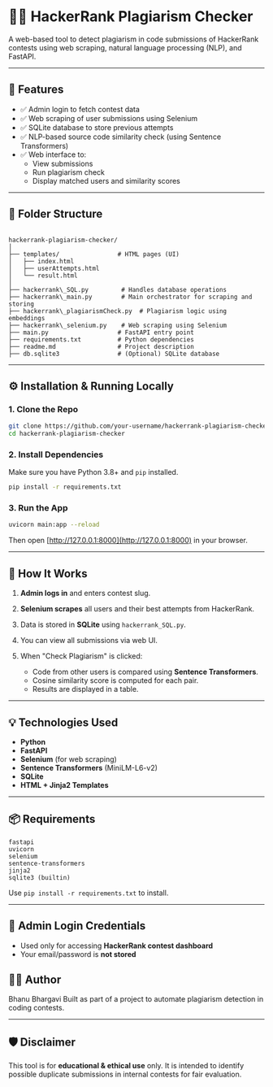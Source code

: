 
# 🕵️‍♀️ HackerRank Plagiarism Checker

A web-based tool to detect plagiarism in code submissions of HackerRank contests using web scraping, natural language processing (NLP), and FastAPI.

---

## 🚀 Features

- ✅ Admin login to fetch contest data
- ✅ Web scraping of user submissions using Selenium
- ✅ SQLite database to store previous attempts
- ✅ NLP-based source code similarity check (using Sentence Transformers)
- ✅ Web interface to:
  - View submissions
  - Run plagiarism check
  - Display matched users and similarity scores

---

## 📂 Folder Structure

```

hackerrank-plagiarism-checker/
│
├── templates/                # HTML pages (UI)
│   ├── index.html
│   ├── userAttempts.html
│   └── result.html
│
├── hackerrank\_SQL.py         # Handles database operations
├── hackerrank\_main.py        # Main orchestrator for scraping and storing
├── hackerrank\_plagiarismCheck.py  # Plagiarism logic using embeddings
├── hackerrank\_selenium.py    # Web scraping using Selenium
├── main.py                   # FastAPI entry point
├── requirements.txt          # Python dependencies
├── readme.md                 # Project description
├── db.sqlite3                # (Optional) SQLite database

````

---

## ⚙️ Installation & Running Locally

### 1. Clone the Repo

```bash
git clone https://github.com/your-username/hackerrank-plagiarism-checker.git
cd hackerrank-plagiarism-checker
````

### 2. Install Dependencies

Make sure you have Python 3.8+ and `pip` installed.

```bash
pip install -r requirements.txt
```

### 3. Run the App

```bash
uvicorn main:app --reload
```

Then open [http://127.0.0.1:8000](http://127.0.0.1:8000) in your browser.

---

## 🧠 How It Works

1. **Admin logs in** and enters contest slug.
2. **Selenium scrapes** all users and their best attempts from HackerRank.
3. Data is stored in **SQLite** using `hackerrank_SQL.py`.
4. You can view all submissions via web UI.
5. When "Check Plagiarism" is clicked:

   * Code from other users is compared using **Sentence Transformers**.
   * Cosine similarity score is computed for each pair.
   * Results are displayed in a table.

---

## 💡 Technologies Used

* **Python**
* **FastAPI**
* **Selenium** (for web scraping)
* **Sentence Transformers** (MiniLM-L6-v2)
* **SQLite**
* **HTML + Jinja2 Templates**

---

## 📦 Requirements

```
fastapi
uvicorn
selenium
sentence-transformers
jinja2
sqlite3 (builtin)
```

Use `pip install -r requirements.txt` to install.

---

## 🔐 Admin Login Credentials

* Used only for accessing **HackerRank contest dashboard**
* Your email/password is **not stored**

## 🧑‍💻 Author

Bhanu Bhargavi
Built as part of a project to automate plagiarism detection in coding contests.

---

## 🛡️ Disclaimer

This tool is for **educational & ethical use** only. It is intended to identify possible duplicate submissions in internal contests for fair evaluation.

```


